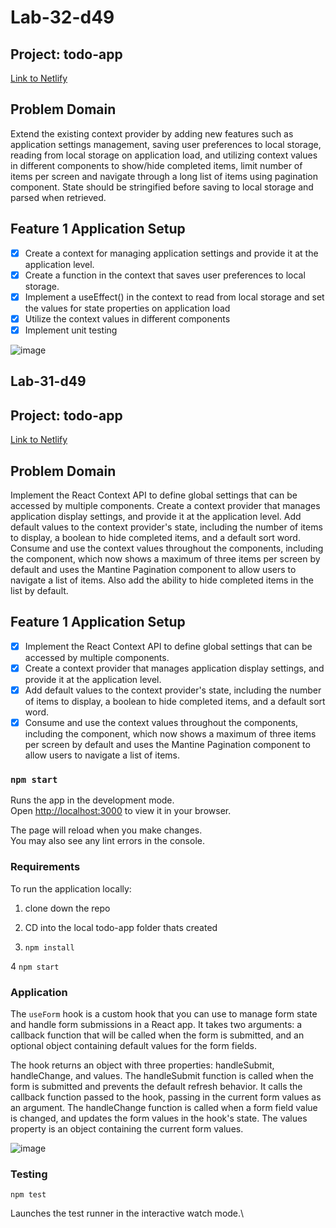 <!-- @format -->

# Lab-32-d49

## Project: todo-app

[Link to Netlify](https://splendorous-biscotti-5db19c.netlify.app/)

## Problem Domain

Extend the existing context provider by adding new features such as application settings management, saving user preferences to local storage, reading from local storage on application load, and utilizing context values in different components to show/hide completed items, limit number of items per screen and navigate through a long list of items using pagination component. State should be stringified before saving to local storage and parsed when retrieved.

## Feature 1 Application Setup

- [x] Create a context for managing application settings and provide it at the application level.
- [x] Create a function in the context that saves user preferences to local storage.
- [x] Implement a useEffect() in the context to read from local storage and set the values for state properties on application load
- [x] Utilize the context values in different components
- [x] Implement unit testing

![image](https://user-images.githubusercontent.com/105423307/211718500-a4aae9e3-3cf3-4ac0-95e2-c0832a404458.png)


## Lab-31-d49

## Project: todo-app

[Link to Netlify](https://splendorous-biscotti-5db19c.netlify.app/)

## Problem Domain

Implement the React Context API to define global settings that can be accessed by multiple components. Create a context provider that manages application display settings, and provide it at the application level. Add default values to the context provider's state, including the number of items to display, a boolean to hide completed items, and a default sort word. Consume and use the context values throughout the components, including the <List /> component, which now shows a maximum of three items per screen by default and uses the Mantine Pagination component to allow users to navigate a list of items. Also add the ability to hide completed items in the list by default.

## Feature 1 Application Setup

- [x] Implement the React Context API to define global settings that can be accessed by multiple components.
- [x] Create a context provider that manages application display settings, and provide it at the application level.
- [x] Add default values to the context provider's state, including the number of items to display, a boolean to hide completed items, and a default sort word.
- [x] Consume and use the context values throughout the components, including the <List /> component, which now shows a maximum of three items per screen by default and uses the Mantine Pagination component to allow users to navigate a list of items.

### `npm start`

Runs the app in the development mode.\
Open [http://localhost:3000](http://localhost:3000) to view it in your browser.

The page will reload when you make changes.\
You may also see any lint errors in the console.

### Requirements

To run the application locally:

1. clone down the repo

2. CD into the local todo-app folder thats created

3. `npm install`

4 `npm start`

### Application

The `useForm` hook is a custom hook that you can use to manage form state and handle form submissions in a React app. It takes two arguments: a callback function that will be called when the form is submitted, and an optional object containing default values for the form fields.

The hook returns an object with three properties: handleSubmit, handleChange, and values. The handleSubmit function is called when the form is submitted and prevents the default refresh behavior. It calls the callback function passed to the hook, passing in the current form values as an argument. The handleChange function is called when a form field value is changed, and updates the form values in the hook's state. The values property is an object containing the current form values.

![image](https://user-images.githubusercontent.com/105423307/211463663-9457b20c-c896-436e-89e5-941af3ef32f2.png)

### Testing

`npm test`

Launches the test runner in the interactive watch mode.\
